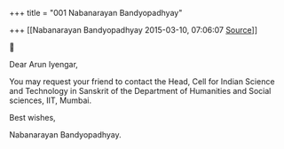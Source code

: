 +++
title = "001 Nabanarayan Bandyopadhyay"

+++
[[Nabanarayan Bandyopadhyay	2015-03-10, 07:06:07 [Source](https://groups.google.com/g/samskrita/c/45l7hw_HeC8)]]





Dear Arun Iyengar,

You may request your friend to contact the Head, Cell for Indian Science and Technology in Sanskrit of the Department of Humanities and Social sciences, IIT, Mumbai.

Best wishes,

Nabanarayan Bandyopadhyay.

